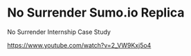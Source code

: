 # No Surrender Sumo.io Replica
No Surrender Internship Case Study

https://www.youtube.com/watch?v=2_VW9Kxj5o4


